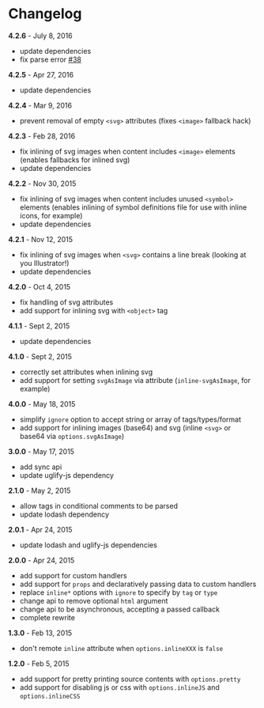 # Changelog

**4.2.6** - July 8, 2016
* update dependencies
* fix parse error [#38](https://github.com/popeindustries/inline-source/issues/38)

**4.2.5** - Apr 27, 2016
* update dependencies

**4.2.4** - Mar 9, 2016
* prevent removal of empty `<svg>` attributes (fixes `<image>` fallback hack)

**4.2.3** - Feb 28, 2016
* fix inlining of svg images when content includes `<image>` elements (enables fallbacks for inlined svg)
* update dependencies

**4.2.2** - Nov 30, 2015
* fix inlining of svg images when content includes unused `<symbol>` elements (enables inlining of symbol definitions file for use with inline icons, for example)
* update dependencies

**4.2.1** - Nov 12, 2015
* fix inlining of svg images when `<svg>` contains a line break (looking at you Illustrator!)
* update dependencies

**4.2.0** - Oct 4, 2015
* fix handling of svg attributes
* add support for inlining svg with `<object>` tag

**4.1.1** - Sept 2, 2015
* update dependencies

**4.1.0** - Sept 2, 2015
* correctly set attributes when inlining svg
* add support for setting `svgAsImage` via attribute (`inline-svgAsImage`, for example)

**4.0.0** - May 18, 2015
* simplify `ignore` option to accept string or array of tags/types/format
* add support for inlining images (base64) and svg (inline `<svg>` or base64 via `options.svgAsImage`)

**3.0.0** - May 17, 2015
* add sync api
* update uglify-js dependency

**2.1.0** - May 2, 2015
* allow tags in conditional comments to be parsed
* update lodash dependency

**2.0.1** - Apr 24, 2015
* update lodash and uglify-js dependencies

**2.0.0** - Apr 24, 2015
* add support for custom handlers
* add support for `props` and declaratively passing data to custom handlers
* replace `inline*` options with `ignore` to specify by `tag` or `type`
* change api to remove optional `html` argument
* change api to be asynchronous, accepting a passed callback
* complete rewrite

**1.3.0** - Feb 13, 2015
* don't remote `inline` attribute when `options.inlineXXX` is `false`

**1.2.0** - Feb 5, 2015
* add support for pretty printing source contents with `options.pretty`
* add support for disabling js or css with `options.inlineJS` and `options.inlineCSS`